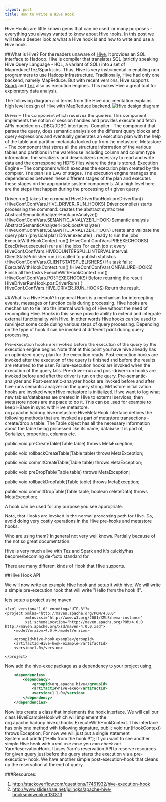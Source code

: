 ```yaml
---
layout: post
title: How to write a Hive Hook
---
```


Hive Hooks are little known gems that can be used for many purposes - everything you always wanted to know about Hive hooks. In this post we will take a deeper look at what a Hive hook is and how to write and use a Hive hook.

##What is Hive?
For the readers unaware of [Hive](https://hive.apache.org), it provides an SQL interface to Hadoop. Hive is compiler that translates SQL (strictly speaking Hive Query Language - HQL, a variant of SQL) into a set of Mapreduce/Tez/Spark jobs. Thus, Hive is very instrumental in enabling non programmers to use Hadoop infrastructure. Traditionally, Hive had only one backend, namely MapReduce. But with recent versions, Hive supports [Spark](http://spark.apache.org) and [Tez](http://tez.apache.org) also as execution engines. This makes Hive a great tool for exploratory data analysis.

The following diagram and terms from the Hive documentation explains high level design of Hive with MapReduce backend.
![Hive design diagram](https://cwiki.apache.org/confluence/download/attachments/27362072/system_architecture.png?version=1&modificationDate=1414560669000&api=v2)

Driver – The component which receives the queries. This component implements the notion of session handles and provides execute and fetch APIs modeled on JDBC/ODBC interfaces.
Compiler – The component that parses the query, does semantic analysis on the different query blocks and query expressions and eventually generates an execution plan with the help of the table and partition metadata looked up from the metastore.
Metastore – The component that stores all the structure information of the various tables and partitions in the warehouse including column and column type information, the serializers and deserializers necessary to read and write data and the corresponding HDFS files where the data is stored.
Execution Engine – The component which executes the execution plan created by the compiler. The plan is a DAG of stages. The execution engine manages the dependencies between these different stages of the plan and executes these stages on the appropriate system components.
At a high level here are the steps that happen during the processing of a given query:

Driver.run() takes the command
HiveDriverRunHook.preDriverRun()
(HiveConf.ConfVars.HIVE_DRIVER_RUN_HOOKS)
Driver.compile() starts processing the command: creates the abstract syntax tree
AbstractSemanticAnalyzerHook.preAnalyze()
(HiveConf.ConfVars.SEMANTIC_ANALYZER_HOOK)
Semantic analysis
AbstractSemanticAnalyzerHook.postAnalyze()
(HiveConf.ConfVars.SEMANTIC_ANALYZER_HOOK)
Create and validate the query plan (physical plan)
Driver.execute() : ready to run the jobs
ExecuteWithHookContext.run()
(HiveConf.ConfVars.PREEXECHOOKS)
ExecDriver.execute() runs all the jobs
For each job at every HiveConf.ConfVars.HIVECOUNTERSPULLINTERVAL interval:
ClientStatsPublisher.run() is called to publish statistics
(HiveConf.ConfVars.CLIENTSTATSPUBLISHERS)
If a task fails: ExecuteWithHookContext.run()
(HiveConf.ConfVars.ONFAILUREHOOKS)
Finish all the tasks
ExecuteWithHookContext.run()
(HiveConf.ConfVars.POSTEXECHOOKS)
Before returning the result HiveDriverRunHook.postDriverRun()
( HiveConf.ConfVars.HIVE_DRIVER_RUN_HOOKS)
Return the result.

##What is a Hive Hook?
In general Hook is a mechanism for intercepting events, messages or function calls during processing. Hive hooks are mechanism to tie into the internal working of Hive without the need of recompiling Hive. Hooks in this sense provide ability to extend and integrate external functionality with Hive. In other words Hive hooks can be used to run/inject some code during various steps of query processing. Depending on the type of hook it can be invoked at different point during query processing.


Pre-execution hooks are invoked before the execution of the query by the execution engine begins. Note that at this point you have hive already has an optimized query plan for the execution ready.
Post-execution hooks are invoked after the execution of the query is finished and before the results are returned to the user.
Failure-execution hooks are invoked when the execution of the query fails.
Pre-driver-run and post-driver-run hooks are invoked before and after the driver is run on the query.
Pre-semantic-analyzer and Post-semantic-analyzer hooks are invoked before and after hive runs semantic analyzer on the query string.
Metastore initialization hooks are invoked when Hive metastore is initialized. If we want to log what new tables/databases are created in Hive to external services, then Metastore hooks are the place to do it. This can be used for example to keep HBase in sync with Hive metastore.
org.apache.hadoop.hive.metastore.HiveMetaHook interface defines the following methods that are invoked as part of metastore transections - create/drop a table. The Table object has all the necessary information about the table being processed like its name, database it is part of, Serializer, properties, columns etc.

public void preCreateTable(Table table) throws MetaException;

public void rollbackCreateTable(Table table) throws MetaException;

public void commitCreateTable(Table table) throws MetaException;

public void preDropTable(Table table) throws MetaException;

public void rollbackDropTable(Table table) throws MetaException;

public void commitDropTable(Table table, boolean deleteData) throws MetaException;

A hook can be used for any purpose you see appropriate.

Note, that Hooks are invoked in the normal processing path for Hive. So, avoid doing very costly operations in the Hive pre-hooks and metastore hooks.

Who are using them? In general not very well known. Partially because of the not so great documentation.

Hive is very much alive with Tez and Spark and it's quickly/has become/becoming de-facto standard for

There are many different kinds of Hook that Hive supports.

##Hive Hook API

We will now write an example Hive hook and setup it with hive. We will write a simple pre-execution hook that will write "Hello from the hook !!".

lets setup a project using maven.

```
<?xml version="1.0" encoding="UTF-8"?>
<project xmlns="http://maven.apache.org/POM/4.0.0"
         xmlns:xsi="http://www.w3.org/2001/XMLSchema-instance"
         xsi:schemaLocation="http://maven.apache.org/POM/4.0.0 http://maven.apache.org/xsd/maven-4.0.0.xsd">
    <modelVersion>4.0.0</modelVersion>

    <groupId>hive-hook-example</groupId>
    <artifactId>Hive-hook-example</artifactId>
    <version>1.0</version>

</project>
```

Now add the hive-exec package as a dependency to your project using,

```xml
    <dependencies>
        <dependency>
            <groupId>org.apache.hive</groupId>
            <artifactId>hive-exec</artifactId>
            <version>1.1.0</version>
        </dependency>
    </dependencies>
```

Now lets create a class that implements the hook interface. We will call our class HiveExampleHook which will implement the org.apache.hadoop.hive.ql.hooks.ExecuteWithHookContext. This interface has only one method with following signature,
     public void run(HookContext) throws Exception;
For now we will just put a single statement
     System.out.println("Hello from the hook !!");
If you want to see another simple Hive hook with a real use case you can check out YarnReservationHook. It uses Yarn's reservation API to reserve resources for given query just before the query starts the execution via a pre-execution- hook. We have another simple post-execution-hook that cleans up the reservation at the end of query.

###Resources:

1. http://stackoverflow.com/questions/17461932/hive-execution-hook
2. http://www.slideshare.net/julingks/apache-hive-hooksminwookim130813





